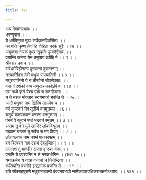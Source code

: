 ```yaml
---
title: १६१

---
```

अथ देववनप्रभावः ।।  
धरण्युवाच ।।  
ये धर्मविमुखा मूढाः सर्वज्ञानविवर्जिताः ।।  
का गतिः कृष्ण तेषां हि विहिता नरके सुरैः ।।१ ।।  
अभुक्त्वा नारकं दुःखं सुकृतैः पुण्यदैर्नृणाम् ।।  
प्रयान्ति कर्मणा येन तमुपायं ब्रवीहि मे ।। २ ।।  
श्रीवराह उवाच ।।  
सर्वधर्मविहीनानां पुरुषाणां दुरात्मनाम् ।।  
नरकार्त्तिहरा देवी मथुरा पापघातिनी ।। ३ ।।  
मथुरावासिनो ये च तीर्थानां चोपसेवकाः ।।  
वनानां दर्शको वाथ मथुराक्रमकोऽपि वा ।।४ ।।  
एषां मध्ये कृतं यैश्च एकं च शतमोजसा ।।  
न ते नरक भोक्तारः स्वर्गभाजो भवन्ति ते ।।५।।  
आदौ मधुवनं नाम द्वितीयं तालमेव च ।।  
वनं कुन्दवनं चैव तृतीयं वनमुत्तमम् ।।६।।  
चतुर्थं काम्यकवनं वनानां वनमुत्तमम् ।।  
पंचमं वै बहुवनं षष्ठं भद्रवनं स्मृतम् ।। ७ ।।  
सप्तमं तु वनं भूमे खादिरं लोकविश्रुतम् ।।  
महावनं चाष्टमं तु सदैव च मम प्रियम् ।। ८ ।।  
लोहार्गलवनं नाम नवमं पातकापहम् ।।  
वनं बिल्ववनं नाम दशमं देवपूजितम् ।। ९ ।।  
एकादशं तु भाण्डीरं द्वादशं वृन्दका वनम् ।।  
एतानि ये प्रपश्यन्ति न ते नरकभोगिनः ।।161.१०।।  
यथाक्रमेण ये यात्रां वनानां च जितेन्द्रियाः ।।  
करिष्यन्ति वरारोहे इन्द्रलोकं व्रजन्ति ते ।। ११ ।।  
इति श्रीवराहपुराणे मथुरामाहात्म्ये देववनप्रभावो नामैकषष्ट्यधिकशततमोऽध्यायः ।। १६१ ।।